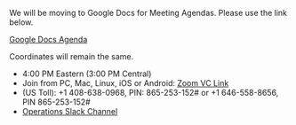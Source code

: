We will be moving to Google Docs for Meeting Agendas. Please use the link below.

[Google Docs Agenda](https://docs.google.com/document/d/10HrV2nc-SfE2C5nNFoRAIdh93dOygpm_3XgLmZwz-ds)

Coordinates will remain the same.

   * 4:00 PM Eastern (3:00 PM Central)
   * Join from PC, Mac, Linux, iOS or Android: [Zoom VC Link](https://IU.zoom.us/j/865253152)
   * (US Toll): +1 408-638-0968, PIN: 865-253-152# or +1 646-558-8656, PIN 865-253-152#
   * [Operations Slack Channel](https://opensciencegrid.slack.com/messages/C5GAYBGA0/)
